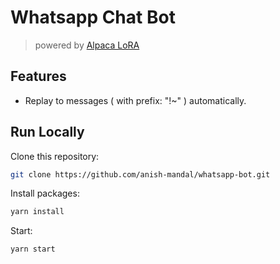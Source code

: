 # Whatsapp Chat Bot

> powered by [Alpaca LoRA](https://github.com/tloen/alpaca-lora)

## Features

- Replay to messages ( with prefix: "!~" ) automatically.

## Run Locally

Clone this repository:

```bash
git clone https://github.com/anish-mandal/whatsapp-bot.git
```

Install packages:

```bash
yarn install
```

Start:

```bash
yarn start
```
